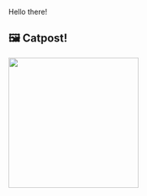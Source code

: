 Hello there!



## 🖼️ Catpost!

<sub>
    <img src="https://cdn2.thecatapi.com/images/at2.jpg" height="256">
</sub>

